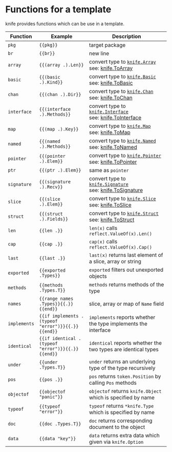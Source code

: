 # Functions for a template

knife provides functions which can be use in a template.

| Function | Example | Description |
| - | - | - |
| `pkg` | `{{pkg}}` | target package |
| `br` | `{{br}}` | new line |
| `array` | `{{(array .).Len}}` | convert type to [`knife.Array`](https://pkg.go.dev/github.com/gostaticanalysis/knife/Array)<br>see: [knife.ToArray](https://pkg.go.dev/github.com/gostaticanalysis/knife/ToArray) |
| `basic` | `{{(basic .).Kind}}` | convert type to [`knife.Basic`](https://pkg.go.dev/github.com/gostaticanalysis/knife/Basic)<br>see: [knife.ToBasic](https://pkg.go.dev/github.com/gostaticanalysis/knife/ToBasic) |
| `chan` | `{{(chan .).Dir}}` | convert type to [`knife.Chan`](https://pkg.go.dev/github.com/gostaticanalysis/knife/Chan)<br>see: [knife.ToChan](https://pkg.go.dev/github.com/gostaticanalysis/knife/ToChan) |
| `interface` | `{{(interface .).Methods}}` | convert type to [`knife.Interface`](https://pkg.go.dev/github.com/gostaticanalysis/knife/Interface)<br>see: [knife.ToInterface](https://pkg.go.dev/github.com/gostaticanalysis/knife/ToInterface) |
| `map` | `{{(map .).Key}}` | convert type to [`knife.Map`](https://pkg.go.dev/github.com/gostaticanalysis/knife/Map)<br>see: [knife.ToMap](https://pkg.go.dev/github.com/gostaticanalysis/knife/ToMap) |
| `named` | `{{(named .).Methods}}` | convert type to [`knife.Named`](https://pkg.go.dev/github.com/gostaticanalysis/knife/Named)<br>see: [knife.ToNamed](https://pkg.go.dev/github.com/gostaticanalysis/knife/ToNamed) |
| `pointer` | `{{(pointer .).Elem}}` | convert type to [`knife.Pointer`](https://pkg.go.dev/github.com/gostaticanalysis/knife/Pointer)<br>see: [knife.ToPointer](https://pkg.go.dev/github.com/gostaticanalysis/knife/ToPointer) |
| `ptr` | `{{(ptr .).Elem}}` | same as `pointer` |
| `signature` | `{{(signature .).Recv}}` | convert type to [`knife.Signature`](https://pkg.go.dev/github.com/gostaticanalysis/knife/Signature)<br>see: [knife.ToSignature](https://pkg.go.dev/github.com/gostaticanalysis/knife/ToSignature) |
| `slice` | `{{(slice .).Elem}}` | convert type to [`knife.Slice`](https://pkg.go.dev/github.com/gostaticanalysis/knife/Slice)<br>see: [knife.ToSlice](https://pkg.go.dev/github.com/gostaticanalysis/knife/ToSlice) |
| `struct` | `{{(struct .).Fields}}` | convert type to [`knife.Struct`](https://pkg.go.dev/github.com/gostaticanalysis/knife/Struct)<br>see: [knife.ToStruct](https://pkg.go.dev/github.com/gostaticanalysis/knife/ToStruct) |
| `len` | `{{len .}}` | `len(x)` calls `reflect.ValueOf(x).Len()` |
| `cap` | `{{cap .}}` | `cap(x)` calls `reflect.ValueOf(x).Cap()` |
| `last` | `{{last .}}` | `last(x)` returns last element of a slice, array or string |
| `exported` | `{{exported .Types}}` | `exported` filters out unexported objects |
| `methods` | `{{methods .Types.T}}` | `methods` returns methods of the type |
| `names` | `{{range names .Types}}{{.}}{{end}}` | slice, array or map of `Name` field |
| `implements` | `{{if implements . (typeof "error")}}{{.}}{{end}}` | `implements` reports whether the type implements the interface |
| `identical` | `{{if identical . (typeof "error")}}{{.}}{{end}}` | `identical` reports whether the two types are identical types |
| `under` | `{{under .Types.T}}` | `under` returns an underlying type of the type recursively |
| `pos` | `{{pos .}}` | `pos` returns `token.Position` by calling `Pos` methods |
| `objectof` | `{{objectof "panic"}}` | `objectof` returns `knife.Object` which is specified by name |
| `typeof` | `{{typeof "error"}}` | `typeof` returns `*knife.Type` which is specified by name |
| `doc` | `{{doc .Types.T}}` | `doc` returns corresponding document to the object |
| `data` | `{{data "key"}}` | `data` returns extra data which given via `knife.Option` |
